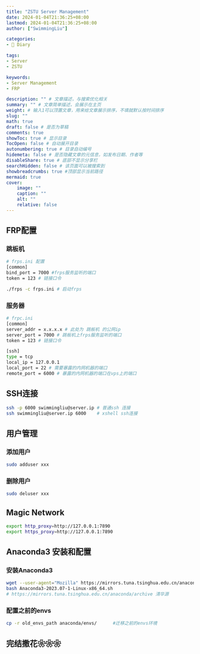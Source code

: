 ```yaml
---
title: "ZSTU Server Management"
date: 2024-01-04T21:36:25+08:00
lastmod: 2024-01-04T21:36:25+08:00
author: ["SwimmingLiu"]

categories:
- 📓 Diary

tags:
- Server
- ZSTU

keywords:
- Server Management
- FRP

description: "" # 文章描述，与搜索优化相关
summary: "" # 文章简单描述，会展示在主页
weight: # 输入1可以顶置文章，用来给文章展示排序，不填就默认按时间排序
slug: ""
math: true
draft: false # 是否为草稿
comments: true
showToc: true # 显示目录
TocOpen: false # 自动展开目录
autonumbering: true # 目录自动编号
hidemeta: false # 是否隐藏文章的元信息，如发布日期、作者等
disableShare: true # 底部不显示分享栏
searchHidden: false # 该页面可以被搜索到
showbreadcrumbs: true #顶部显示当前路径
mermaid: true
cover:
    image: ""
    caption: ""
    alt: ""
    relative: false
---
```

## FRP配置

### 跳板机 

```bash
# frps.ini 配置
[common]
bind_port = 7000 #frps服务监听的端口
token = 123 # 链接口令
```

```bash
./frps -c frps.ini # 启动frps
```

### 服务器

```bash
# frpc.ini
[common]
server_addr = x.x.x.x # 此处为 跳板机 的公网ip
server_port = 7000 # 跳板机上frps服务监听的端口
token = 123 # 链接口令

[ssh]
type = tcp
local_ip = 127.0.0.1 
local_port = 22 # 需要暴露的内网机器的端口
remote_port = 6000 # 暴露的内网机器的端口在vps上的端口
```

## SSH连接

```bash
ssh -p 6000 swimmingliu@server.ip # 普通ssh 连接
ssh swimmingliu@server.ip 6000	  # xshell ssh连接
```

## 用户管理

### 添加用户

```bash
sudo adduser xxx
```

### 删除用户

```bash 
sudo deluser xxx
```

## Magic Network

```bash
export http_proxy=http://127.0.0.1:7890
export https_proxy=http://127.0.0.1:7890
```

## Anaconda3 安装和配置

### 安装Anaconda3

```bash
wget --user-agent="Mozilla" https://mirrors.tuna.tsinghua.edu.cn/anaconda/archive/Anaconda3-2023.07-1-Linux-x86_64.sh
bash Anaconda3-2023.07-1-Linux-x86_64.sh
# https://mirrors.tuna.tsinghua.edu.cn/anaconda/archive 清华源
```

### 配置之前的envs

```bash
cp -r old_envs_path anaconda/envs/		#迁移之前的envs环境
```

## 完结撒花❀❀❀

